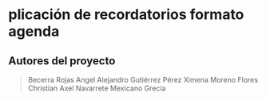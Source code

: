 # plicación de recordatorios formato agenda
## Autores del proyecto
> Becerra Rojas Angel Alejandro 
Gutiérrez Pérez Ximena 
Moreno Flores Christian Axel 
Navarrete Mexicano Grecia 




